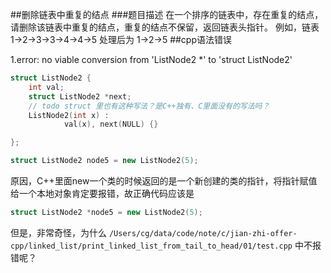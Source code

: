 ##删除链表中重复的结点
###题目描述
在一个排序的链表中，存在重复的结点，请删除该链表中重复的结点，重复的结点不保留，返回链表头指针。 
例如，链表1->2->3->3->4->4->5 处理后为 1->2->5
##cpp语法错误

1.error: no viable conversion from 'ListNode2 *' to 'struct ListNode2'

```c++
struct ListNode2 {
    int val;
    struct ListNode2 *next;
    // todo struct 里也有这种写法？是C++独有、C里面没有的写法吗？
    ListNode2(int x) :
            val(x), next(NULL) {}

};

struct ListNode2 node5 = new ListNode2(5);
```

原因，C++里面new一个类的时候返回的是一个新创建的类的指针，将指针赋值给一个本地对象肯定要报错，故正确代码应该是

```c++
struct ListNode2 *node5 = new ListNode2(5);
```

但是，非常奇怪，为什么 `/Users/cg/data/code/note/c/jian-zhi-offer-cpp/linked_list/print_linked_list_from_tail_to_head/01/test.cpp`
中不报错呢？